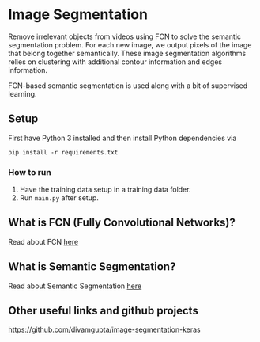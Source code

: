 # Image Segmentation
Remove irrelevant objects from videos using FCN to solve the semantic segmentation problem. For each new image, we output pixels of the image that belong together semantically. These image segmentation algorithms relies on clustering with additional contour information and edges information.  

FCN-based semantic segmentation is used along with a bit of supervised learning.

## Setup
First have Python 3 installed and then install Python dependencies via
```
pip install -r requirements.txt
``` 

### How to run
1. Have the training data setup in a training data folder.  
2. Run `main.py` after setup.  

## What is FCN (Fully Convolutional Networks)?
Read about FCN [here](http://deeplearning.net/tutorial/fcn_2D_segm.html)

## What is Semantic Segmentation?
Read about Semantic Segmentation [here](https://nanonets.com/blog/how-to-do-semantic-segmentation-using-deep-learning/)

## Other useful links and github projects
https://github.com/divamgupta/image-segmentation-keras
